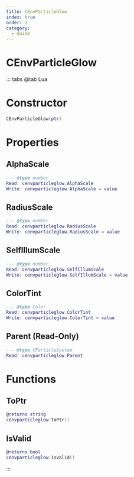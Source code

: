 ```yaml
---
title: CEnvParticleGlow
index: true
order: 2
category:
  - Guide
---
```


# CEnvParticleGlow

::: tabs
@tab Lua
# Constructor
```lua
CEnvParticleGlow(ptr)
```
# Properties
## AlphaScale 
```lua
--- @type number
Read: cenvparticleglow.AlphaScale
Write: cenvparticleglow.AlphaScale = value
```
## RadiusScale 
```lua
--- @type number
Read: cenvparticleglow.RadiusScale
Write: cenvparticleglow.RadiusScale = value
```
## SelfIllumScale 
```lua
--- @type number
Read: cenvparticleglow.SelfIllumScale
Write: cenvparticleglow.SelfIllumScale = value
```
## ColorTint 
```lua
--- @type Color
Read: cenvparticleglow.ColorTint
Write: cenvparticleglow.ColorTint = value
```
## Parent (Read-Only)
```lua
--- @type CParticleSystem
Read: cenvparticleglow.Parent
```
# Functions
## ToPtr
```lua
@returns string
cenvparticleglow:ToPtr()
```
## IsValid
```lua
@returns bool
cenvparticleglow:IsValid()
```

:::